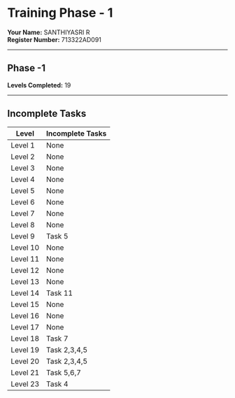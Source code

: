 # Training Phase - 1

**Your Name:** SANTHIYASRI R  
**Register Number:** 713322AD091  

---

## Phase -1

**Levels Completed:** 19

---

## Incomplete Tasks

| Level   | Incomplete Tasks |
|---------|------------------|
| Level 1 | None             |
| Level 2 | None             |
| Level 3 | None             |
| Level 4 | None             |
| Level 5 | None             |
| Level 6 | None             |
| Level 7 | None             | 
| Level 8 | None             |
| Level 9 | Task 5           |
| Level 10| None             |
| Level 11| None             |
| Level 12| None             |
| Level 13| None             |
| Level 14| Task 11          |
| Level 15| None             |
| Level 16| None             |
| Level 17| None             |
| Level 18| Task 7           |
| Level 19|Task 2,3,4,5      |
| Level 20|Task 2,3,4,5      |
| Level 21| Task 5,6,7       |
| Level 23| Task 4           |
